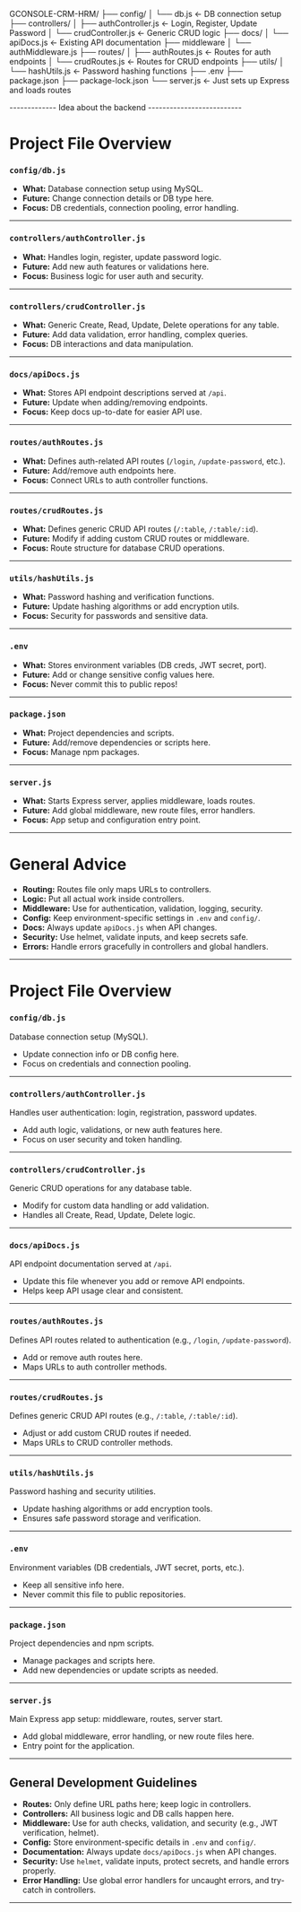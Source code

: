 GCONSOLE-CRM-HRM/
├── config/
│   └── db.js                  ← DB connection setup
├── controllers/
│   ├── authController.js      ← Login, Register, Update Password
│   └── crudController.js      ← Generic CRUD logic
├── docs/
│   └── apiDocs.js             ← Existing API documentation
├── middleware
│   └── authMiddleware.js
├── routes/
│   ├── authRoutes.js          ← Routes for auth endpoints
│   └── crudRoutes.js          ← Routes for CRUD endpoints
├── utils/
│   └── hashUtils.js           ← Password hashing functions
├── .env
├── package.json
├── package-lock.json
└── server.js                  ← Just sets up Express and loads routes



------------- Idea about the backend --------------------------


# Project File Overview

### `config/db.js`

* **What:** Database connection setup using MySQL.
* **Future:** Change connection details or DB type here.
* **Focus:** DB credentials, connection pooling, error handling.

---

### `controllers/authController.js`

* **What:** Handles login, register, update password logic.
* **Future:** Add new auth features or validations here.
* **Focus:** Business logic for user auth and security.

---

### `controllers/crudController.js`

* **What:** Generic Create, Read, Update, Delete operations for any table.
* **Future:** Add data validation, error handling, complex queries.
* **Focus:** DB interactions and data manipulation.

---

### `docs/apiDocs.js`

* **What:** Stores API endpoint descriptions served at `/api`.
* **Future:** Update when adding/removing endpoints.
* **Focus:** Keep docs up-to-date for easier API use.

---

### `routes/authRoutes.js`

* **What:** Defines auth-related API routes (`/login`, `/update-password`, etc.).
* **Future:** Add/remove auth endpoints here.
* **Focus:** Connect URLs to auth controller functions.

---

### `routes/crudRoutes.js`

* **What:** Defines generic CRUD API routes (`/:table`, `/:table/:id`).
* **Future:** Modify if adding custom CRUD routes or middleware.
* **Focus:** Route structure for database CRUD operations.

---

### `utils/hashUtils.js`

* **What:** Password hashing and verification functions.
* **Future:** Update hashing algorithms or add encryption utils.
* **Focus:** Security for passwords and sensitive data.

---

### `.env`

* **What:** Stores environment variables (DB creds, JWT secret, port).
* **Future:** Add or change sensitive config values here.
* **Focus:** Never commit this to public repos!

---

### `package.json`

* **What:** Project dependencies and scripts.
* **Future:** Add/remove dependencies or scripts here.
* **Focus:** Manage npm packages.

---

### `server.js`

* **What:** Starts Express server, applies middleware, loads routes.
* **Future:** Add global middleware, new route files, error handlers.
* **Focus:** App setup and configuration entry point.

---

# General Advice

* **Routing:** Routes file only maps URLs to controllers.
* **Logic:** Put all actual work inside controllers.
* **Middleware:** Use for authentication, validation, logging, security.
* **Config:** Keep environment-specific settings in `.env` and `config/`.
* **Docs:** Always update `apiDocs.js` when API changes.
* **Security:** Use helmet, validate inputs, and keep secrets safe.
* **Errors:** Handle errors gracefully in controllers and global handlers.

---

# Project File Overview

### `config/db.js`  
Database connection setup (MySQL).  
- Update connection info or DB config here.  
- Focus on credentials and connection pooling.

---

### `controllers/authController.js`  
Handles user authentication: login, registration, password updates.  
- Add auth logic, validations, or new auth features here.  
- Focus on user security and token handling.

---

### `controllers/crudController.js`  
Generic CRUD operations for any database table.  
- Modify for custom data handling or add validation.  
- Handles all Create, Read, Update, Delete logic.

---

### `docs/apiDocs.js`  
API endpoint documentation served at `/api`.  
- Update this file whenever you add or remove API endpoints.  
- Helps keep API usage clear and consistent.

---

### `routes/authRoutes.js`  
Defines API routes related to authentication (e.g., `/login`, `/update-password`).  
- Add or remove auth routes here.  
- Maps URLs to auth controller methods.

---

### `routes/crudRoutes.js`  
Defines generic CRUD API routes (e.g., `/:table`, `/:table/:id`).  
- Adjust or add custom CRUD routes if needed.  
- Maps URLs to CRUD controller methods.

---

### `utils/hashUtils.js`  
Password hashing and security utilities.  
- Update hashing algorithms or add encryption tools.  
- Ensures safe password storage and verification.

---

### `.env`  
Environment variables (DB credentials, JWT secret, ports, etc.).  
- Keep all sensitive info here.  
- Never commit this file to public repositories.

---

### `package.json`  
Project dependencies and npm scripts.  
- Manage packages and scripts here.  
- Add new dependencies or update scripts as needed.

---

### `server.js`  
Main Express app setup: middleware, routes, server start.  
- Add global middleware, error handling, or new route files here.  
- Entry point for the application.

---

## General Development Guidelines

- **Routes:** Only define URL paths here; keep logic in controllers.  
- **Controllers:** All business logic and DB calls happen here.  
- **Middleware:** Use for auth checks, validation, and security (e.g., JWT verification, helmet).  
- **Config:** Store environment-specific details in `.env` and `config/`.  
- **Documentation:** Always update `docs/apiDocs.js` when API changes.  
- **Security:** Use `helmet`, validate inputs, protect secrets, and handle errors properly.  
- **Error Handling:** Use global error handlers for uncaught errors, and try-catch in controllers.

---


